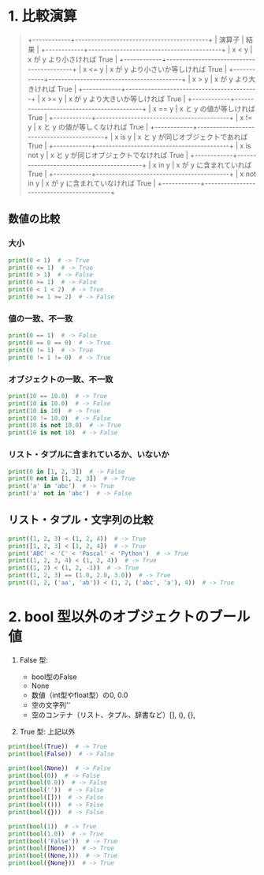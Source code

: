 # 1. 比較演算

> +------------+------------------------------------------+
> |   演算子   |               結果                       |
> +------------+------------------------------------------+
> | x < y      | x が y より小さければ True               |
> +------------+------------------------------------------+
> | x <= y     | x が y より小さいか等しければ True       |
> +------------+------------------------------------------+
> | x > y      | x が y より大きければ True               |
> +------------+------------------------------------------+
> | x >= y     | x が y より大きいか等しければ True       |
> +------------+------------------------------------------+
> | x == y     | x と y の値が等しければ True             |
> +------------+------------------------------------------+
> | x != y     | x と y の値が等しくなければ True         |
> +------------+------------------------------------------+
> | x is y     | x と y が同じオブジェクトであれば True   |
> +------------+------------------------------------------+
> | x is not y | x と y が同じオブジェクトでなければ True |
> +------------+------------------------------------------+
> | x in y     | x が y に含まれていれば True             |
> +------------+------------------------------------------+
> | x not in y | x が y に含まれていなければ True         |
> +------------+------------------------------------------+

## 数値の比較

### 大小
```python
print(0 < 1)  # -> True
print(0 <= 1)  # -> True
print(0 > 1)  # -> False
print(0 >= 1)  # -> False
print(0 < 1 < 2)  # -> True
print(0 >= 1 >= 2)  # -> False
```

### 値の一致、不一致
```python
print(0 == 1)  # -> False
print(0 == 0 == 0)  # -> True
print(0 != 1)  # -> True
print(0 != 1 != 0)  # -> True
```

### オブジェクトの一致、不一致
```python
print(10 == 10.0)  # -> True
print(10 is 10.0)  # -> False
print(10 is 10)  # -> True
print(10 != 10.0)  # -> False
print(10 is not 10.0)  # -> True
print(10 is not 10)  # -> False
```

### リスト・タプルに含まれているか、いないか
```python
print(0 in [1, 2, 3])  # -> False
print(0 not in [1, 2, 3])  # -> True
print('a' in 'abc')  # -> True
print('a' not in 'abc')  # -> False
```

## リスト・タプル・文字列の比較

```python
print((1, 2, 3) < (1, 2, 4))  # -> True
print([1, 2, 3] < [1, 2, 4])  # -> True
print('ABC' < 'C' < 'Pascal' < 'Python')  # -> True
print((1, 2, 3, 4) < (1, 2, 4))  # -> True
print((1, 2) < (1, 2, -1))  # -> True
print((1, 2, 3) == (1.0, 2.0, 3.0))  # -> True
print((1, 2, ('aa', 'ab')) < (1, 2, ('abc', 'a'), 4))  # -> True
```

# 2. bool 型以外のオブジェクトのブール値

1. False 型:
    * bool型のFalse
    * None
    * 数値（int型やfloat型）の0, 0.0
    * 空の文字列''
    * 空のコンテナ（リスト、タプル、辞書など）[], (), {},
    
2. True 型:
    上記以外

```python
print(bool(True))  # -> True
print(bool(False))  # -> False
```

```python
print(bool(None))  # -> False
print(bool(0))  # -> False
print(bool(0.0))  # -> False
print(bool(''))  # -> False
print(bool([]))  # -> False
print(bool(()))  # -> False
print(bool({}))  # -> False
```

```python
print(bool(1))  # -> True
print(bool(1.0))  # -> True
print(bool('False'))  # -> True
print(bool([None]))  # -> True
print(bool((None,)))  # -> True
print(bool({None}))  # -> True
```


